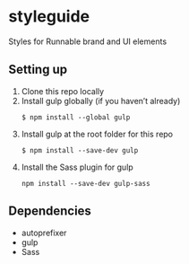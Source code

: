 # styleguide

Styles for Runnable brand and UI elements

## Setting up

1. Clone this repo locally
2. Install gulp globally (if you haven’t already)
    ```
    $ npm install --global gulp
    ```
3. Install gulp at the root folder for this repo
    ```
    $ npm install --save-dev gulp
    ```
4. Install the Sass plugin for gulp
    ```
    npm install --save-dev gulp-sass
    ```

## Dependencies

- autoprefixer
- gulp
- Sass
